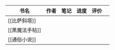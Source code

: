 | 书名        | 作者  | 笔记  | 进度  | 评价  |     |
| --------- | --- | --- | --- | --- | --- |
| [[比萨斜塔]]  |     |     |     |     |     |
| [[黑魔法手帖]] |     |     |     |     |     |
| [[通俗小说]]  |     |     |     |     |     |
